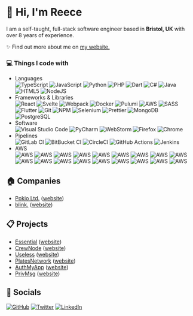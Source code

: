 <h1>👋 Hi, I'm Reece</h1>

<p>I am a self-taught, full-stack software engineer based in <b>Bristol, UK</b> with over 8 years of experience.</p>

<p>
✨️ Find out more about me on <a href="https://reece.biz/">my website.</a><br />
</p>

<h3>💻 Things I code with</h3>
<p>
  <ul>
    <li>
      Languages <br />
      <img alt="TypeScript" src="https://img.shields.io/badge/-TypeScript-007ACC?style=flat&logo=typescript&logoColor=white" />
      <img alt="JavaScript" src="https://img.shields.io/badge/-JavaScript-F0DB4F?style=flat&logo=php&logoColor=white" />
      <img alt="Python" src="https://img.shields.io/badge/-Python-4584b6?style=flat&logo=python&logoColor=white" />
      <img alt="PHP" src="https://img.shields.io/badge/-PHP-474A8A?style=flat&logo=php&logoColor=white" />
      <img alt="Dart" src="https://img.shields.io/badge/-Dart-4597ce?style=flat&logo=dart&logoColor=white" />
      <img alt="C#" src="https://img.shields.io/badge/-C%23-007ACC?style=flat&logo=c-sharp&logoColor=white" />
      <img alt="Java" src="https://img.shields.io/badge/-Java-f89820?style=flat&logo=Java&logoColor=white" />
      <img alt="HTML5" src="https://img.shields.io/badge/-HTML5-E34F26?style=flat&logo=html5&logoColor=white" />
      <img alt="NodeJS" src="https://img.shields.io/badge/-NodeJS-43853d?style=flat&logo=Node.js&logoColor=white" />
    </li>
    <li>
      Frameworks &amp; Libraries <br />
      <img alt="React" src="https://img.shields.io/badge/-React-45b8d8?style=flat&logo=react&logoColor=white" />
      <img alt="Svelte" src="https://img.shields.io/badge/-Svelte-aa1e1e?style=flat&logo=Svelte&logoColor=white" />
      <img alt="Webpack" src="https://img.shields.io/badge/-Webpack-8DD6F9?style=flat&logo=webpack&logoColor=white" /> 
      <img alt="Docker" src="https://img.shields.io/badge/-Docker-46a2f1?style=flat&logo=docker&logoColor=white" />
      <img alt="Pulumi" src="https://img.shields.io/badge/-Pulumi-f26e7e?style=flat&logo=pulumi&logoColor=white" />
      <img alt="AWS" src="https://img.shields.io/badge/-AWS-FF9900?style=flat&logo=amazon&logoColor=white" />
      <img alt="SASS" src="https://img.shields.io/badge/-Sass-CC6699?style=flat&logo=sass&logoColor=white" />
      <img alt="Flutter" src="https://img.shields.io/badge/-Flutter-42A5F5?style=flat&logo=flutter&logoColor=white" />
      <img alt="Git" src="https://img.shields.io/badge/-Git-F05032?style=flat&logo=git&logoColor=white" />
      <img alt="NPM" src="https://img.shields.io/badge/-NPM-CB3837?style=flat&logo=npm&logoColor=white" />
      <img alt="Selenium" src="https://img.shields.io/badge/-Selenium-777e7a?style=flat&logo=selenium&logoColor=white" />
      <img alt="Prettier" src="https://img.shields.io/badge/-Prettier-F7B93E?style=flat&logo=prettier&logoColor=white" />
      <img alt="MongoDB" src="https://img.shields.io/badge/-MongoDB-13aa52?style=flat&logo=mongodb&logoColor=white" />
      <img alt="PostgreSQL" src="https://img.shields.io/badge/-PostgreSQL-336791?style=flat&logo=postgresql&logoColor=white" />
    </li>
    <li>
      Software <br />
      <img alt="Visual Studio Code" src="https://img.shields.io/badge/-Visual%20Studio%20Code-007ACC?style=flat&logo=visual-studio-code&logoColor=white" />
      <img alt="PyCharm" src="https://img.shields.io/badge/-PyCharm-4584b6?style=flat&logo=PyCharm&logoColor=white" />
      <img alt="WebStorm" src="https://img.shields.io/badge/-WebStorm-F0DB4F?style=flat&logo=webstorm&logoColor=white" />
      <img alt="Firefox" src="https://img.shields.io/badge/-Firefox-E66000?style=flat&logo=firefox&logoColor=white" />
      <img alt="Chrome" src="https://img.shields.io/badge/-Chrome-1a73e8?style=flat&logo=google-chrome&logoColor=white" />
    </li>
    <li>
      Pipelines <br />
      <img alt="GitLab CI" src="https://img.shields.io/badge/-GitLab%20CI-FC6D26?style=flat&logo=gitlab&logoColor=white" />
      <img alt="BitBucket CI" src="https://img.shields.io/badge/-BitBucket%20CI-0052CC?style=flat&logo=bitbucket&logoColor=white" />
      <img alt="CircleCI" src="https://img.shields.io/badge/-CircleCI-343434?style=flat&logo=circleci&logoColor=white" />
      <img alt="GitHub Actions" src="https://img.shields.io/badge/-GitHub%20Actions-2088FF?style=flat&logo=githubactions&logoColor=white" />
      <img alt="Jenkins" src="https://img.shields.io/badge/-Jenkins-D24939?style=flat&logo=jenkins&logoColor=white" />
    </li>
    <li>
      AWS <br/>
      <img alt="AWS" src="https://img.shields.io/badge/-S3-64A639?style=flat&logo=amazons3&logoColor=white" />
      <img alt="AWS" src="https://img.shields.io/badge/-Lambda-F78F04?style=flat&logo=awslambda&logoColor=white" />
      <img alt="AWS" src="https://img.shields.io/badge/-ECR-F78F04?style=flat&logo=elastic&logoColor=white" />
      <img alt="AWS" src="https://img.shields.io/badge/-RDS-F78F04?style=flat&logo=amazonrds&logoColor=white" />
      <img alt="AWS" src="https://img.shields.io/badge/-Step%20Functions-F34582?style=flat&logo=amazon&logoColor=white" />
      <img alt="AWS" src="https://img.shields.io/badge/-CloudFormation-F34582?style=flat&logo=amazon&logoColor=white" />
      <img alt="AWS" src="https://img.shields.io/badge/-CloudWatch-F34582?style=flat&logo=amazoncloudwatch&logoColor=white" />
      <img alt="AWS" src="https://img.shields.io/badge/-SNS-F34582?style=flat&logo=amazon&logoColor=white" />
      <img alt="AWS" src="https://img.shields.io/badge/-SSM-F34582?style=flat&logo=amazon&logoColor=white" />
      <img alt="AWS" src="https://img.shields.io/badge/-SQS-F34582?style=flat&logo=amazonsqs&logoColor=white" />
      <img alt="AWS" src="https://img.shields.io/badge/-CodeBuild-4C70F1?style=flat&logo=amazon&logoColor=white" />
      <img alt="AWS" src="https://img.shields.io/badge/-DynamoDB-4C70F1?style=flat&logo=amazondynamodb&logoColor=white" />
      <img alt="AWS" src="https://img.shields.io/badge/-API%20Gateway-975FF5?style=flat&logo=amazon&logoColor=white" />
      <img alt="AWS" src="https://img.shields.io/badge/-Route%2053-975FF5?style=flat&logo=amazonroute53&logoColor=white" />
      <img alt="AWS" src="https://img.shields.io/badge/-CloudFront-975FF5?style=flat&logo=amazon&logoColor=white" />
      <img alt="AWS" src="https://img.shields.io/badge/-VPC-975FF5?style=flat&logo=amazon&logoColor=white" />
      <img alt="AWS" src="https://img.shields.io/badge/-IAM-F54749?style=flat&logo=amazon&logoColor=white" />
      <img alt="AWS" src="https://img.shields.io/badge/-Cognito-F54749?style=flat&logo=amazon&logoColor=white" />
    </li>
  </ul>
</p>
<h2>🏠 Companies</h2>
<p>
  <ul>
    <li><a href="https://github.com/pokioltd">Pokio Ltd.</a> (<a href="https://pok.io/">website</a>)</li>
    <li><a href="https://github.com/blinkdistro">blink.</a> (<a href="https://blinkdistro.com/">website</a>)</li>
  </ul>
</p>
<h2>📋 Projects</h2>
<p>
  <ul>
    <li><a href="https://github.com/EssentialSRV">Essential</a> (<a href="https://essentialsrv.com/">website</a>)</li>
    <li><a href="https://github.com/CrewNode">CrewNode</a> (<a href="https://crewnode.net/">website</a>)</li>
    <li><a href="https://github.com/UselessCrypto">Useless</a> (<a href="https://uselesscrypto.com/">website</a>)</li>
    <li><a href="https://github.com/PlatesNetwork">PlatesNetwork</a> (<a href="https://plates.network/">website</a>)</li>
    <li><a href="https://github.com/AuthMyApp">AuthMyApp</a> (<a href="https://authmy.app/">website</a>)</li>
    <li><a href="https://github.com/PrivMsgMe">PrivMsg</a> (<a href="https://privmsg.me/">website</a>)</li>
  </ul>
</p>
<h2>🔗 Socials</h2>
<p>
  <a href="https://github.com/reecebenson" target="_blank">
    <img alt="GitHub" src="https://img.shields.io/badge/GitHub-%2312100E.svg?&style=flat&logo=Github&logoColor=white" /></a>
  <a href="https://twitter.com/reecethedev" target="_blank">
    <img alt="Twitter" src="https://img.shields.io/badge/Twitter-%231DA1F2.svg?&style=flat&logo=twitter&logoColor=white" /></a>
  <a href="https://www.linkedin.com/in/reecebenson" target="_blank">
    <img alt="LinkedIn" src="https://img.shields.io/badge/LinkedIn-%230077B5.svg?&style=flat&logo=linkedin&logoColor=white" /></a>
</p>
